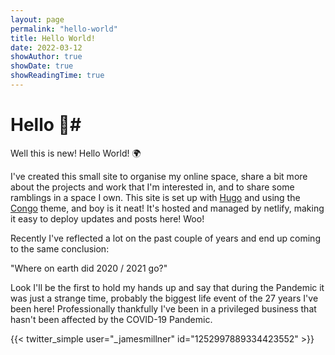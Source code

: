```yaml
---
layout: page
permalink: "hello-world"
title: Hello World!
date: 2022-03-12
showAuthor: true
showDate: true
showReadingTime: true
---
```


# Hello :wave:#

Well this is new! Hello World! :earth_africa:

I've created this small site to organise my online space, share a bit more about the projects and work that I'm interested in, and to share some ramblings in a space I own. 
This site is set up with [Hugo](https://gohugo.io/) and using the [Congo](https://jpanther.github.io/congo/) theme, and boy is it neat! It's hosted and managed by netlify, making it easy to deploy updates and posts here! Woo!

Recently I've reflected a lot on the past couple of years and end up coming to the same conclusion:

"Where on earth did 2020 / 2021 go?"

Look I'll be the first to hold my hands up and say that during the Pandemic it was just a strange time, probably the biggest life event of the 27 years I've been here! Professionally thankfully I've been in a privileged business
that hasn't been affected by the COVID-19 Pandemic.

{{< twitter_simple user="_jamesmillner" id="1252997889334423552" >}}





